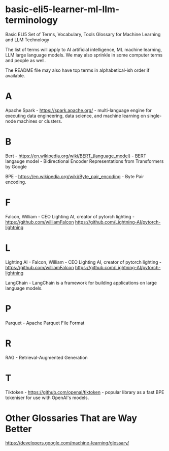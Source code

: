 # basic-eli5-learner-ml-llm-terminology

Basic ELI5 Set of Terms, Vocabulary, Tools Glossary for Machine Learning and LLM Technology

The list of terms will apply to AI artificial intelligence, ML machine learning, LLM large language models.  We may also sprinkle in some computer terms and people as well.

The README file may also have top terms in alphabetical-ish order if available.

# A

Apache Spark - https://spark.apache.org/ - multi-language engine for executing data engineering, data science, and machine learning on single-node machines or clusters.

# B

Bert - https://en.wikipedia.org/wiki/BERT_(language_model) - BERT langauge model - Bidirectional Encoder Representations from Transformers  by Google

BPE - https://en.wikipedia.org/wiki/Byte_pair_encoding - Byte Pair encoding.

# F

Falcon, William - CEO Lighting AI, creator of pytorch lighting - https://github.com/williamFalcon  https://github.com/Lightning-AI/pytorch-lightning

# L

Lighting AI - Falcon, William - CEO Lighting AI, creator of pytorch lighting - https://github.com/williamFalcon  https://github.com/Lightning-AI/pytorch-lightning


LangChain - LangChain is a framework for building applications on large language models.

# P

Parquet - Apache Parquet File Format

# R

RAG - Retrieval-Augmented Generation

# T

Tiktoken - https://github.com/openai/tiktoken - popular library as a fast BPE tokeniser for use with OpenAI's models.

# Other Glossaries That are Way Better

https://developers.google.com/machine-learning/glossary/
